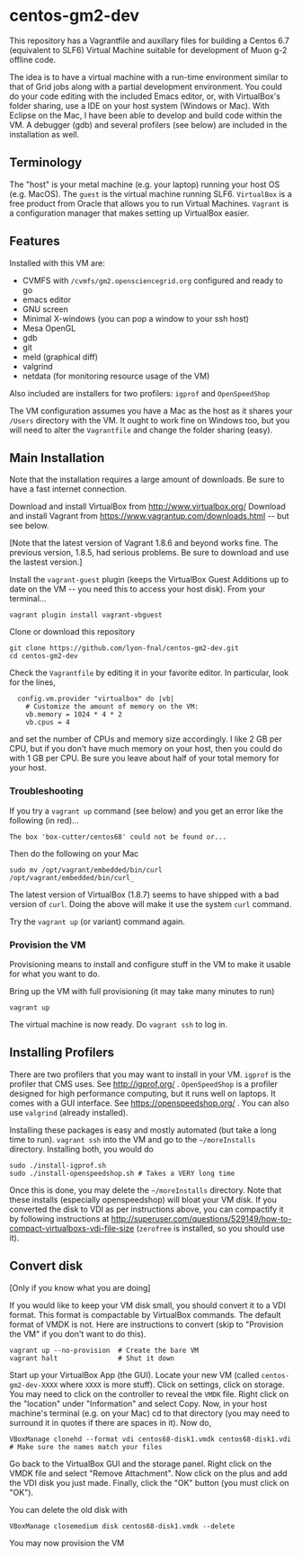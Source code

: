# centos-gm2-dev

This repository has a Vagrantfile and auxillary files for building a Centos 6.7 (equivalent to SLF6) Virtual Machine suitable for development of Muon g-2 offline code. 

The idea is to have a virtual machine with a run-time environment similar to that of Grid jobs along with a partial development environment. You could do your code editing with the included Emacs editor, or, with VirtualBox's folder sharing, use a IDE on your host system (Windows or Mac). With Eclipse on the Mac, I have been able to develop and build code within the VM. A debugger (gdb) and several profilers (see below) are included in the installation as well. 

## Terminology

The "host" is your metal machine (e.g. your laptop) running your host OS (e.g. MacOS). The `guest` is the virtual machine running SLF6. 
`VirtualBox` is a free product from Oracle that allows you to run Virtual Machines. `Vagrant` is a configuration manager that makes setting up VirtualBox easier. 

## Features

Installed with this VM are:

* CVMFS with `/cvmfs/gm2.opensciencegrid.org` configured and ready to go
* emacs editor
* GNU screen
* Minimal X-windows (you can pop a window to your ssh host)
* Mesa OpenGL
* gdb
* git
* meld (graphical diff)
* valgrind
* netdata (for monitoring resource usage of the VM)

Also included are installers for two profilers: `igprof` and `OpenSpeedShop`

The VM configuration assumes you have a Mac as the host as it shares your `/Users` directory with the VM. It ought to work fine on Windows too, but you will need to alter the `Vagrantfile` and change the folder sharing (easy). 

## Main Installation

Note that the installation requires a large amount of downloads. Be sure to have a fast internet connection. 

Download and install VirtualBox from http://www.virtualbox.org/
Download and install Vagrant from https://www.vagrantup.com/downloads.html  -- but see below.

[Note that the latest version of Vagrant 1.8.6 and beyond works fine. The previous version, 1.8.5, had serious problems. Be sure to download and use the lastest version.]

Install the `vagrant-guest` plugin (keeps the VirtualBox Guest Additions up to date on the VM -- you need this to access your host disk). From your terminal...
```
vagrant plugin install vagrant-vbguest
```

Clone or download this repository
```
git clone https://github.com/lyon-fnal/centos-gm2-dev.git
cd centos-gm2-dev
```

Check the `Vagrantfile` by editing it in your favorite editor. In particular, look for the lines,

```
  config.vm.provider "virtualbox" do |vb|
    # Customize the amount of memory on the VM:
    vb.memory = 1024 * 4 * 2
    vb.cpus = 4
```
and set the number of CPUs and memory size accordingly. I like 2 GB per CPU, but if you don't have much memory on your host, then you could do with 1 GB per CPU. Be sure you leave about half of your total memory for your host. 

### Troubleshooting

If you try a `vagrant up` command (see below) and you get an error like the following (in red)...

```
The box 'box-cutter/centos68' could not be found or...
```

Then do the following on your Mac
```
sudo mv /opt/vagrant/embedded/bin/curl  /opt/vagrant/embedded/bin/curl_
```

The latest version of VirtualBox (1.8.7) seems to have shipped with a bad version of `curl`. Doing the above will make it use the system `curl` command. 

Try the `vagrant up` (or variant) command again. 

### Provision the VM

Provisioning means to install and configure stuff in the VM to make it usable for what you want to do. 

Bring up the VM with full provisioning (it may take many minutes to run)
```
vagrant up
```

The virtual machine is now ready. Do `vagrant ssh` to log in.

## Installing Profilers

There are two profilers that you may want to install in your VM. `igprof` is the profiler that CMS uses. See http://igprof.org/ . `OpenSpeedShop` is a profiler designed for high performance computing, but it runs well on laptops. It comes with a GUI interface. See https://openspeedshop.org/ . You can also use `valgrind` (already installed). 

Installing these packages is easy and mostly automated (but take a long time to run). `vagrant ssh` into the VM and go to the `~/moreInstalls` directory. Installing both, you would do

```
sudo ./install-igprof.sh
sudo ./install-openspeedshop.sh # Takes a VERY long time 
```

Once this is done, you may delete the `~/moreInstalls` directory. Note that these installs (especially openspeedshop) will bloat your VM disk. If you converted the disk
to VDI as per instructions above, you can compactify it by following instructions at http://superuser.com/questions/529149/how-to-compact-virtualboxs-vdi-file-size (`zerofree` is
installed, so you should use it). 

## Convert disk
[Only if you know what you are doing]

If you would like to keep your VM disk small, you should convert it to a VDI format. This format is compactable by VirtualBox commands. The default format of VMDK is not. Here are instructions to convert (skip to "Provision the VM" if you don't want to do this). 

```
vagrant up --no-provision  # Create the bare VM
vagrant halt               # Shut it down
```

Start up your VirtualBox App (the GUI). Locate your new VM (called `centos-gm2-dev-XXXX` where `XXXX` is more stuff). Click on settings, click on storage. You may need to click on the controller to reveal the `VMDK` file. Right click on the "location" under "Information" and select Copy. Now, in your host machine's terminal (e.g. on your Mac) cd to that directory (you may need to surround it in quotes if there are spaces in it). Now do,

```
VBoxManage clonehd --format vdi centos68-disk1.vmdk centos68-disk1.vdi   # Make sure the names match your files
```

Go back to the VirtualBox GUI and the storage panel. Right click on the VMDK file and select "Remove Attachment". Now click on the plus and add the VDI disk you just made. Finally, click the "OK" button (you must click on "OK"). 

You can delete the old disk with

```
VBoxManage closemedium disk centos68-disk1.vmdk --delete
```

You may now provision the VM




